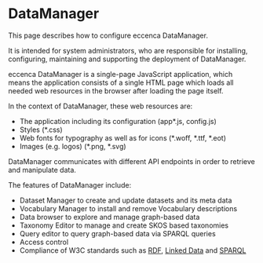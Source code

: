 # DataManager

This page describes how to configure eccenca DataManager.

It is intended for system administrators, who are responsible for installing, configuring, maintaining and supporting the deployment of DataManager.

eccenca DataManager is a single-page JavaScript application, which means the application consists of a single HTML page which loads all needed web resources in the browser after loading the page itself.

In the context of DataManager, these web resources are:

-   The application including its configuration (app*.js, config.js)
-   Styles (*.css)
-   Web fonts for typography as well as for icons (*.woff, *.ttf, *.eot)
-   Images (e.g. logos) (*.png, *.svg)

DataManager communicates with different API endpoints in order to retrieve and manipulate data.

The features of DataManager include:

-   Dataset Manager to create and update datasets and its meta data
-   Vocabulary Manager to install and remove Vocabulary descriptions
-   Data browser to explore and manage graph-based data
-   Taxonomy Editor to manage and create SKOS based taxonomies
-   Query editor to query graph-based data via SPARQL queries
-   Access control
-   Compliance of W3C standards such as [RDF](https://www.w3.org/standards/techs/rdf#w3c_all), [Linked Data](https://www.w3.org/standards/techs/linkeddata#w3c_all) and [SPARQL](https://www.w3.org/standards/techs/sparql#w3c_all)